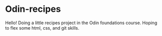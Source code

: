 # Odin-recipes
Hello! Doing a little recipes project in the Odin foundations course.
Hoping to flex some html, css, and git skills.